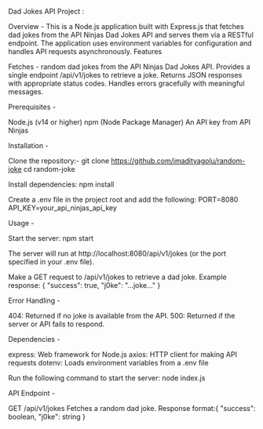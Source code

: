 Dad Jokes API Project :

Overview -
This is a Node.js application built with Express.js that fetches dad jokes from the API Ninjas Dad Jokes API and serves them via a RESTful endpoint. 
The application uses environment variables for configuration and handles API requests asynchronously.
Features

Fetches - random dad jokes from the API Ninjas Dad Jokes API.
Provides a single endpoint /api/v1/jokes to retrieve a joke.
Returns JSON responses with appropriate status codes.
Handles errors gracefully with meaningful messages.

Prerequisites - 

Node.js (v14 or higher)
npm (Node Package Manager)
An API key from API Ninjas




Installation -

Clone the repository:-
git clone https://github.com/imadityagolu/random-joke
cd random-joke






Install dependencies:
npm install





Create a .env file in the project root and add the following:
PORT=8080
API_KEY=your_api_ninjas_api_key





Usage -

Start the server:
npm start





The server will run at http://localhost:8080/api/v1/jokes (or the port specified in your .env file).

Make a GET request to /api/v1/jokes to retrieve a dad joke. Example response:
{
    "success": true,
    "j0ke": "...joke..."
}






Error Handling - 

404: Returned if no joke is available from the API.
500: Returned if the server or API fails to respond.







Dependencies - 

express: Web framework for Node.js
axios: HTTP client for making API requests
dotenv: Loads environment variables from a .env file





Run the following command to start the server:
node index.js





API Endpoint - 

GET /api/v1/jokes
Fetches a random dad joke.
Response format:{
    "success": boolean,
    "j0ke": string
}

